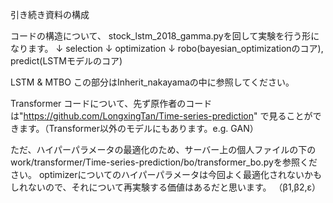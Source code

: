 引き続き資料の構成

コードの構造について、
stock_lstm_2018_gamma.pyを回して実験を行う形になります。
↓
selection
↓
optimization
↓
robo(bayesian_optimizationのコア), predict(LSTMモデルのコア)

LSTM & MTBO
この部分はInherit_nakayamaの中に参照してください。

Transformer
コードについて、先ず原作者のコードは"https://github.com/LongxingTan/Time-series-prediction" で見ることができます。（Transformer以外のモデルにもあります。e.g. GAN）

ただ、ハイパーパラメータの最適化のため、サーバー上の個人ファイルの下のwork/transformer/Time-series-prediction/bo/transformer_bo.pyを参照ください。
optimizerについてのハイパーパラメータは今回よく最適化されないかもしれないので、それについて再実験する価値はあるだと思います。
（β1,β2,ε）
